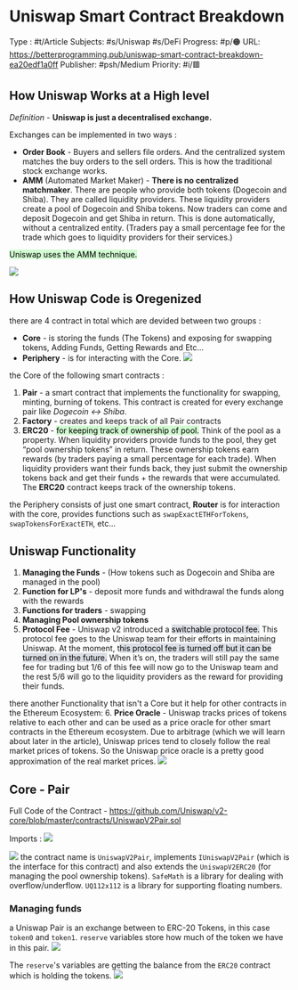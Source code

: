 # Uniswap Smart Contract Breakdown
Type : #t/Article
Subjects: #s/Uniswap #s/DeFi 
Progress: #p/🟠 
URL: https://betterprogramming.pub/uniswap-smart-contract-breakdown-ea20edf1a0ff
Publisher: #psh/Medium
Priority: #i/🟥 

## How Uniswap Works at a High level
*Definition* - **Uniswap is just a decentralised exchange.**

Exchanges can be implemented in two ways :
- **Order Book** - Buyers and sellers file orders. And the centralized system matches the buy orders to the sell orders. This is how the traditional stock exchange works.
- **AMM** (Automated Market Maker) - **There is no centralized matchmaker**. There are people who provide both tokens (Dogecoin and Shiba). They are called liquidity providers. These liquidity providers create a pool of Dogecoin and Shiba tokens. Now traders can come and deposit Dogecoin and get Shiba in return. This is done automatically, without a centralized entity. (Traders pay a small percentage fee for the trade which goes to liquidity providers for their services.)

<mark style="background: #BBFABBA6;">Uniswap uses the AMM technique.</mark> 

![](https://miro.medium.com/max/1400/1*VcZyp1TBYtZrYi47ozJxRw@2x.png)

## How Uniswap Code is Oregenized
there are 4 contract in total which are devided between two groups :
- **Core** - is storing the funds (The Tokens) and exposing for swapping tokens, Adding Funds, Getting Rewards and Etc...
- **Periphery** - is for interacting with the Core.
![](https://miro.medium.com/max/1400/1*WbCK5HMsPexKYuZxujx1Rg.png)

the Core of the following smart contracts :
1. **Pair** - a smart contract that implements the functionality for swapping, minting, burning of tokens. This contract is created for every exchange pair like _Dogecoin ↔ Shiba_.
2. **Factory** - creates and keeps track of all Pair contracts 
3. **ERC20** - <mark style="background: #BBFABBA6;">for keeping track of ownership of pool.</mark> Think of the pool as a property. When liquidity providers provide funds to the pool, they get “pool ownership tokens” in return. These ownership tokens earn rewards (by traders paying a small percentage for each trade). When liquidity providers want their funds back, they just submit the ownership tokens back and get their funds + the rewards that were accumulated. The **ERC20** contract keeps track of the ownership tokens.

the Periphery consists of just one smart contract, **Router** is for interaction with the core, provides functions such as `swapExactETHForTokens`, `swapTokensForExactETH`, etc...

## Uniswap Functionality
1. **Managing the Funds** - (How tokens such as Dogecoin and Shiba are managed in the pool)
2. **Function for LP's** - deposit more funds and withdrawal the funds along with the rewards
3. **Functions for traders** - swapping 
4. **Managing Pool ownership tokens**
5. **Protocol Fee** - Uniswap v2 introduced a <mark style="background: #CACFD9A6;">switchable protocol fee.</mark> This protocol fee goes to the Uniswap team for their efforts in maintaining Uniswap. At the moment, t<mark style="background: #CACFD9A6;">his protocol fee is turned off but it can be turned on in the future.</mark> When it’s on, the traders will still pay the same fee for trading but 1/6 of this fee will now go to the Uniswap team and the rest 5/6 will go to the liquidity providers as the reward for providing their funds.

there another Functionality that isn't a Core but it help for other contracts in the Ethereum Ecosystem:
6. **Price Oracle** -  Uniswap tracks prices of tokens relative to each other and can be used as a price oracle for other smart contracts in the Ethereum ecosystem. Due to arbitrage (which we will learn about later in the article), Uniswap prices tend to closely follow the real market prices of tokens. So the Uniswap price oracle is a pretty good approximation of the real market prices.
![](https://miro.medium.com/max/1400/1*FJYa-2urZHLwLJ8Sap1ozw.png)

## Core - Pair
Full Code of the Contract - https://github.com/Uniswap/v2-core/blob/master/contracts/UniswapV2Pair.sol

Imports :
![](https://miro.medium.com/max/1400/1*oLntXr5KxvEHYf5tMlUFYQ@2x.png)

![](https://miro.medium.com/max/1400/1*q3vmNeyBiiHdtsvKapTXOg@2x.png)
the contract name is `UniswapV2Pair`, implements `IUniswapV2Pair` (which is the interface for this contract) and also extends the `UniswapV2ERC20` (for managing the pool ownership tokens).
`SafeMath` is a library for dealing with overflow/underflow. `UQ112x112` is a library for supporting floating numbers.

### Managing funds
a Uniswap Pair is an exchange between to ERC-20 Tokens, in this case `token0` and `token1`. 
`reserve` variables store how much of the token we have in this pair.
![](https://miro.medium.com/max/1400/1*PMakgpkYwY_yTpfIJ6m9nA@2x.png)

The `reserve`'s variables are getting the balance from the `ERC20` contract which is holding the tokens.
 ![](https://miro.medium.com/max/1400/1*j4T8KVmNZhDekIC8O_zNtw.png)
 